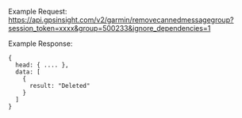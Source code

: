 Example Request: https://api.gpsinsight.com/v2/garmin/removecannedmessagegroup?session_token=xxxx&group=500233&ignore_dependencies=1

Example Response:

    {
      head: { .... },
      data: [
        {
          result: "Deleted"
        }
      ]
    }

